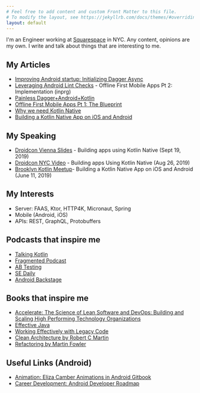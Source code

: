 ```yaml
---
# Feel free to add content and custom Front Matter to this file.
# To modify the layout, see https://jekyllrb.com/docs/themes/#overriding-theme-defaults
layout: default
---
```


I'm an Engineer working at [Squarespace](https://squarespace.com) in NYC. Any content, opinions are my own. I write and talk about things that are interesting to me.

## My Articles
- [Improving Android startup: Initializing Dagger Async](https://jeremyrempel.medium.com/improving-android-startup-initializing-dagger-async-f8193b48f834)
- [Leveraging Android Lint Checks](https://medium.com/@jeremyrempel/leveraging-android-lint-checks-497992dc98dd) - Offline First Mobile Apps Pt 2: Implementation (inprg)
- [Painless Dagger+Android+Kotlin](https://medium.com/@jeremyrempel/painless-dagger-android-kotlin-2c3767a24508)
- [Offline First Mobile Apps Pt 1: The Blueprint](https://medium.com/android-things/offline-first-applications-pt-1-the-blueprint-9f518aa374dd)
- [Why we need Kotlin Native](https://medium.com/android-things/why-we-need-kotlin-native-adacc03e988c)
- [Building a Kotlin Native App on iOS and Android](https://medium.com/android-things/building-a-kotlin-native-on-ios-android-6a6db9df5bef)

## My Speaking
- [Droidcon Vienna Slides](https://speakerdeck.com/jeremyrempel/building-apps-using-kotlin-native-droidcon-vienna-2019) - Building apps using Kotlin Native (Sept 19, 2019)
- [Droidcon NYC Video](https://www.droidcon.com/media-detail?video=362610043) - Building apps Using Kotlin Native (Aug 26, 2019)
- [Brooklyn Kotlin Meetup](https://www.meetup.com/Brooklyn-Kotlin/events/261514280/)- Building a Kotlin Native App on iOS and Android (June 11, 2019)

## My Interests
- Server: FAAS, Ktor, HTTP4K,  Micronaut, Spring
- Mobile (Android, iOS)
- APIs: REST, GraphQL, Protobuffers

## Podcasts that inspire me
- [Talking Kotlin](http://talkingkotlin.com/)
- [Fragmented Podcast](https://fragmentedpodcast.com/)
- [AB Testing](https://www.angryweasel.com/ABTesting/)
- [SE Daily](https://softwareengineeringdaily.com/)
- [Android Backstage](http://androidbackstage.blogspot.com/)

## Books that inspire me
- [Accelerate: The Science of Lean Software and DevOps: Building and Scaling High Performing Technology Organizations](https://www.amazon.com/Accelerate-Software-Performing-Technology-Organizations/dp/1942788339)
- [Effective Java](https://www.amazon.com/Effective-Java-Joshua-Bloch-ebook-dp-B078H61SCH/dp/B078H61SCH/ref=mt_other?_encoding=UTF8&me=&qid=1632093663)
- [Working Effectively with Legacy Code](https://www.amazon.com/Working-Effectively-Legacy-Code-EFFECT-ebook-dp-B005OYHF0A/dp/B005OYHF0A/ref=mt_other?_encoding=UTF8&me=&qid=1632093793)
- [Clean Architecture by Robert C Martin](https://www.amazon.com/Clean-Architecture-Craftsmans-Software-Structure/dp/0134494164)
- [Refactoring by Martin Fowler](https://martinfowler.com/books/refactoring.html)

## Useful Links (Android)

- [Animation: Eliza Camber Animations in Android Gitbook](https://elizacamber.gitbook.io/animations-2018/)
- [Career Development: Android Developer Roadmap](https://github.com/mobile-roadmap/android-developer-roadmap/blob/master/README.md)

